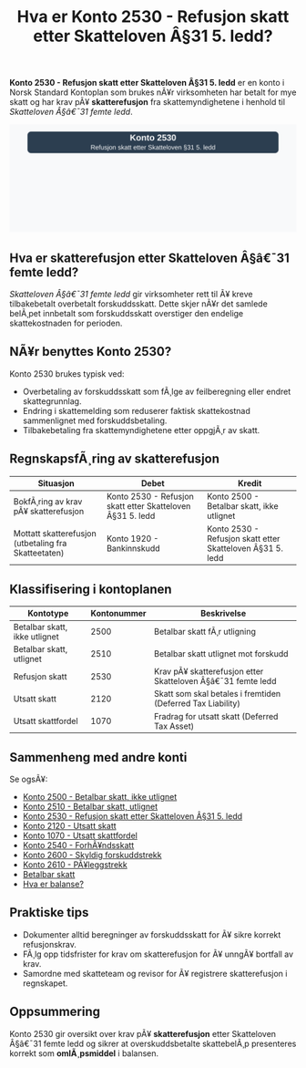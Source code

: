 ﻿---
title: "Hva er Konto 2530 - Refusjon skatt etter Skatteloven Â§31 5. ledd?"
meta_title: "2530-refusjon-skatt-etter-skatteloven-31-5-ledd"
meta_description: '**Konto 2530 - Refusjon skatt etter Skatteloven Â§31 5. ledd** er en konto i Norsk Standard Kontoplan som brukes nÃ¥r virksomheten har betalt for mye skatt og h...'
slug: 2530-refusjon-skatt-etter-skatteloven-31-5-ledd
type: blog
layout: pages/single
---

**Konto 2530 - Refusjon skatt etter Skatteloven Â§31 5. ledd** er en konto i Norsk Standard Kontoplan som brukes nÃ¥r virksomheten har betalt for mye skatt og har krav pÃ¥ **skatterefusjon** fra skattemyndighetene i henhold til _Skatteloven Â§â€¯31 femte ledd_.

![Illustrasjon av konto 2530 Refusjon skatt etter Skatteloven Â§31 5. ledd](2530-refusjon-skatt-etter-skatteloven-31-5-ledd-image.svg)

## Hva er skatterefusjon etter Skatteloven Â§â€¯31 femte ledd?

_Skatteloven Â§â€¯31 femte ledd_ gir virksomheter rett til Ã¥ kreve tilbakebetalt overbetalt forskuddsskatt. Dette skjer nÃ¥r det samlede belÃ¸pet innbetalt som forskuddsskatt overstiger den endelige skattekostnaden for perioden.

## NÃ¥r benyttes Konto 2530?

Konto 2530 brukes typisk ved:

* Overbetaling av forskuddsskatt som fÃ¸lge av feilberegning eller endret skattegrunnlag.
* Endring i skattemelding som reduserer faktisk skattekostnad sammenlignet med forskuddsbetaling.
* Tilbakebetaling fra skattemyndighetene etter oppgjÃ¸r av skatt.

## RegnskapsfÃ¸ring av skatterefusjon

| Situasjon                                             | Debet                                                            | Kredit                                                                                             |
|-------------------------------------------------------|------------------------------------------------------------------|----------------------------------------------------------------------------------------------------|
| BokfÃ¸ring av krav pÃ¥ skatterefusjon                    | Konto 2530 - Refusjon skatt etter Skatteloven Â§31 5. ledd       | Konto 2500 - Betalbar skatt, ikke utlignet                                                         |
| Mottatt skatterefusjon (utbetaling fra Skatteetaten)   | Konto 1920 - Bankinnskudd                                        | Konto 2530 - Refusjon skatt etter Skatteloven Â§31 5. ledd                                           |

## Klassifisering i kontoplanen

| Kontotype                     | Kontonummer | Beskrivelse                                                 |
|-------------------------------|-------------|-------------------------------------------------------------|
| Betalbar skatt, ikke utlignet | 2500        | Betalbar skatt fÃ¸r utligning                                |
| Betalbar skatt, utlignet      | 2510        | Betalbar skatt utlignet mot forskudd                        |
| Refusjon skatt                | 2530        | Krav pÃ¥ skatterefusjon etter Skatteloven Â§â€¯31 femte ledd     |
| Utsatt skatt                  | 2120        | Skatt som skal betales i fremtiden (Deferred Tax Liability) |
| Utsatt skattfordel            | 1070        | Fradrag for utsatt skatt (Deferred Tax Asset)               |

## Sammenheng med andre konti

Se ogsÃ¥:

* [Konto 2500 - Betalbar skatt, ikke utlignet](/blogs/kontoplan/2500-betalbar-skatt-ikke-utlignet "Konto 2500 - Betalbar skatt, ikke utlignet")
* [Konto 2510 - Betalbar skatt, utlignet](/blogs/kontoplan/2510-betalbar-skatt-utlignet "Konto 2510 - Betalbar skatt, utlignet")
* [Konto 2530 - Refusjon skatt etter Skatteloven Â§31 5. ledd](/blogs/kontoplan/2530-refusjon-skatt-etter-skatteloven-31-5-ledd "Konto 2530 - Refusjon skatt etter Skatteloven Â§31 5. ledd")
* [Konto 2120 - Utsatt skatt](/blogs/kontoplan/2120-utsatt-skatt "Konto 2120 - Utsatt skatt")
* [Konto 1070 - Utsatt skattfordel](/blogs/kontoplan/1070-utsatt-skattfordel "Konto 1070 - Utsatt skattfordel")
* [Konto 2540 - ForhÃ¥ndsskatt](/blogs/kontoplan/2540-forhaandskatt "Konto 2540 - ForhÃ¥ndsskatt")
* [Konto 2600 - Skyldig forskuddstrekk](/blogs/kontoplan/2600-forskuddstrekk "Konto 2600 - Skyldig forskuddstrekk")
* [Konto 2610 - PÃ¥leggstrekk](/blogs/kontoplan/2610-paalleggstrekk "Konto 2610 - PÃ¥leggstrekk")
* [Betalbar skatt](/blogs/regnskap/betalbar-skatt "Betalbar skatt â€“ Komplett guide til beregning og hÃ¥ndtering")
* [Hva er balanse?](/blogs/regnskap/hva-er-balanse "Hva er Balanse?")

## Praktiske tips

* Dokumenter alltid beregninger av forskuddsskatt for Ã¥ sikre korrekt refusjonskrav.
* FÃ¸lg opp tidsfrister for krav om skatterefusjon for Ã¥ unngÃ¥ bortfall av krav.
* Samordne med skatteteam og revisor for Ã¥ registrere skatterefusjon i regnskapet.

## Oppsummering

Konto 2530 gir oversikt over krav pÃ¥ **skatterefusjon** etter Skatteloven Â§â€¯31 femte ledd og sikrer at overskuddsbetalte skattebelÃ¸p presenteres korrekt som **omlÃ¸psmiddel** i balansen.

